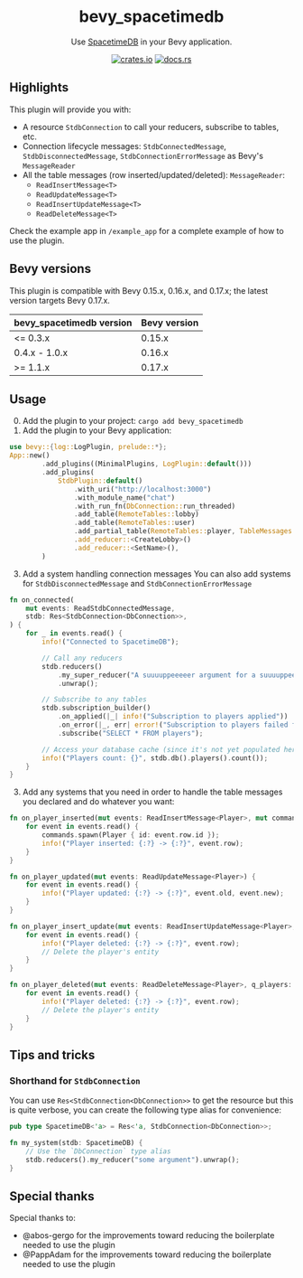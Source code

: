 <div align="center">

# bevy_spacetimedb

Use [SpacetimeDB](https://spacetimedb.com) in your Bevy application.

[![crates.io](https://img.shields.io/crates/v/bevy_spacetimedb)](https://crates.io/crates/bevy_spacetimedb)
[![docs.rs](https://docs.rs/bevy_spacetimedb/badge.svg)](https://docs.rs/bevy_spacetimedb)

</div>

## Highlights

This plugin will provide you with:

- A resource `StdbConnection` to call your reducers, subscribe to tables, etc.
- Connection lifecycle messages: `StdbConnectedMessage`, `StdbDisconnectedMessage`, `StdbConnectionErrorMessage` as Bevy's `MessageReader`
- All the table messages (row inserted/updated/deleted): `MessageReader`:
  - `ReadInsertMessage<T>`
  - `ReadUpdateMessage<T>`
  - `ReadInsertUpdateMessage<T>`
  - `ReadDeleteMessage<T>`

Check the example app in `/example_app` for a complete example of how to use the plugin.

## Bevy versions

This plugin is compatible with Bevy 0.15.x, 0.16.x, and 0.17.x; the latest version targets Bevy 0.17.x.

| bevy_spacetimedb version | Bevy version |
| ------------------------ | ------------ |
| <= 0.3.x                 | 0.15.x       |
| 0.4.x - 1.0.x            | 0.16.x       |
| >= 1.1.x                 | 0.17.x       |

## Usage

0. Add the plugin to your project: `cargo add bevy_spacetimedb`
1. Add the plugin to your Bevy application:

```rust
use bevy::{log::LogPlugin, prelude::*};
App::new()
        .add_plugins((MinimalPlugins, LogPlugin::default()))
        .add_plugins(
            StdbPlugin::default()
                .with_uri("http://localhost:3000")
                .with_module_name("chat")
                .with_run_fn(DbConnection::run_threaded)
                .add_table(RemoteTables::lobby)
                .add_table(RemoteTables::user)
                .add_partial_table(RemoteTables::player, TableMessages::no_update())
                .add_reducer::<CreateLobby>()
                .add_reducer::<SetName>(),
        )
```

3. Add a system handling connection messages
   You can also add systems for `StdbDisconnectedMessage` and `StdbConnectionErrorMessage`

```rust
fn on_connected(
    mut events: ReadStdbConnectedMessage,
    stdb: Res<StdbConnection<DbConnection>>,
) {
    for _ in events.read() {
        info!("Connected to SpacetimeDB");

        // Call any reducers
        stdb.reducers()
            .my_super_reducer("A suuuuppeeeeer argument for a suuuuppeeeeer reducer")
            .unwrap();

        // Subscribe to any tables
        stdb.subscription_builder()
            .on_applied(|_| info!("Subscription to players applied"))
            .on_error(|_, err| error!("Subscription to players failed for: {}", err))
            .subscribe("SELECT * FROM players");

        // Access your database cache (since it's not yet populated here this line might return 0)
        info!("Players count: {}", stdb.db().players().count());
    }
}
```

3. Add any systems that you need in order to handle the table messages you
   declared and do whatever you want:

```rust
fn on_player_inserted(mut events: ReadInsertMessage<Player>, mut commands: Commands) {
    for event in events.read() {
        commands.spawn(Player { id: event.row.id });
        info!("Player inserted: {:?} -> {:?}", event.row);
    }
}

fn on_player_updated(mut events: ReadUpdateMessage<Player>) {
    for event in events.read() {
        info!("Player updated: {:?} -> {:?}", event.old, event.new);
    }
}

fn on_player_insert_update(mut events: ReadInsertUpdateMessage<Player>, q_players: Query<Entity, Player>) {
    for event in events.read() {
        info!("Player deleted: {:?} -> {:?}", event.row);
        // Delete the player's entity
    }
}

fn on_player_deleted(mut events: ReadDeleteMessage<Player>, q_players: Query<Entity, Player>) {
    for event in events.read() {
        info!("Player deleted: {:?} -> {:?}", event.row);
        // Delete the player's entity
    }
}
```

## Tips and tricks

### Shorthand for `StdbConnection`

You can use `Res<StdbConnection<DbConnection>>` to get the resource but this is
quite verbose, you can create the following type alias for convenience:

```rust
pub type SpacetimeDB<'a> = Res<'a, StdbConnection<DbConnection>>;

fn my_system(stdb: SpacetimeDB) {
    // Use the `DbConnection` type alias
    stdb.reducers().my_reducer("some argument").unwrap();
}
```

## Special thanks

Special thanks to:

- @abos-gergo for the improvements toward reducing the boilerplate needed to use
  the plugin
- @PappAdam for the improvements toward reducing the boilerplate needed to use
  the plugin
